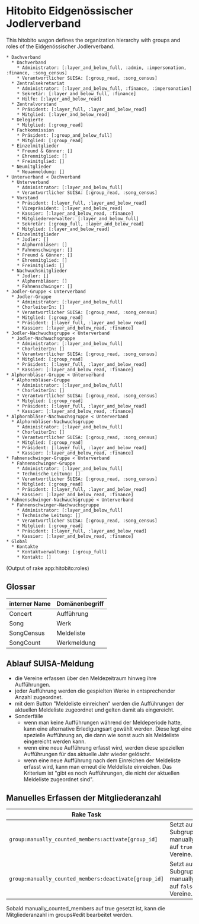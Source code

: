 # Hitobito Eidgenössischer Jodlerverband

This hitobito wagon defines the organization hierarchy with groups and roles
of the Eidgenössischer Jodlerverband.

<!-- roles:start -->
    * Dachverband
      * Dachverband
        * Administrator: [:layer_and_below_full, :admin, :impersonation, :finance, :song_census]
        * Verantwortlicher SUISA: [:group_read, :song_census]
      * Zentralsekretariat
        * Administrator: [:layer_and_below_full, :finance, :impersonation]
        * Sekretär: [:layer_and_below_full, :finance]
        * Hilfe: [:layer_and_below_read]
      * Zentralvorstand
        * Präsident: [:layer_full, :layer_and_below_read]
        * Mitglied: [:layer_and_below_read]
      * Delegierte
        * Mitglied: [:group_read]
      * Fachkommission
        * Präsident: [:group_and_below_full]
        * Mitglied: [:group_read]
      * Einzelmitglieder
        * Freund & Gönner: []
        * Ehrenmitglied: []
        * Freimitglied: []
      * Neumitglieder
        * Neuanmeldung: []
    * Unterverband < Dachverband
      * Unterverband
        * Administrator: [:layer_and_below_full]
        * Verantwortlicher SUISA: [:group_read, :song_census]
      * Vorstand
        * Präsident: [:layer_full, :layer_and_below_read]
        * Vizepräsident: [:layer_and_below_read]
        * Kassier: [:layer_and_below_read, :finance]
        * Mitgliederverwalter: [:layer_and_below_full]
        * Sekretär: [:group_full, :layer_and_below_read]
        * Mitglied: [:layer_and_below_read]
      * Einzelmitglieder
        * Jodler: []
        * Alphornbläser: []
        * Fahnenschwinger: []
        * Freund & Gönner: []
        * Ehrenmitglied: []
        * Freimitglied: []
      * Nachwuchsmitglieder
        * Jodler: []
        * Alphornbläser: []
        * Fahnenschwinger: []
    * Jodler-Gruppe < Unterverband
      * Jodler-Gruppe
        * Administrator: [:layer_and_below_full]
        * ChorleiterIn: []
        * Verantwortlicher SUISA: [:group_read, :song_census]
        * Mitglied: [:group_read]
        * Präsident: [:layer_full, :layer_and_below_read]
        * Kassier: [:layer_and_below_read, :finance]
    * Jodler-Nachwuchsgruppe < Unterverband
      * Jodler-Nachwuchsgruppe
        * Administrator: [:layer_and_below_full]
        * ChorleiterIn: []
        * Verantwortlicher SUISA: [:group_read, :song_census]
        * Mitglied: [:group_read]
        * Präsident: [:layer_full, :layer_and_below_read]
        * Kassier: [:layer_and_below_read, :finance]
    * Alphornbläser-Gruppe < Unterverband
      * Alphornbläser-Gruppe
        * Administrator: [:layer_and_below_full]
        * ChorleiterIn: []
        * Verantwortlicher SUISA: [:group_read, :song_census]
        * Mitglied: [:group_read]
        * Präsident: [:layer_full, :layer_and_below_read]
        * Kassier: [:layer_and_below_read, :finance]
    * Alphornbläser-Nachwuchsgruppe < Unterverband
      * Alphornbläser-Nachwuchsgruppe
        * Administrator: [:layer_and_below_full]
        * ChorleiterIn: []
        * Verantwortlicher SUISA: [:group_read, :song_census]
        * Mitglied: [:group_read]
        * Präsident: [:layer_full, :layer_and_below_read]
        * Kassier: [:layer_and_below_read, :finance]
    * Fahnenschwinger-Gruppe < Unterverband
      * Fahnenschwinger-Gruppe
        * Administrator: [:layer_and_below_full]
        * Technische Leitung: []
        * Verantwortlicher SUISA: [:group_read, :song_census]
        * Mitglied: [:group_read]
        * Präsident: [:layer_full, :layer_and_below_read]
        * Kassier: [:layer_and_below_read, :finance]
    * Fahnenschwinger-Nachwuchsgruppe < Unterverband
      * Fahnenschwinger-Nachwuchsgruppe
        * Administrator: [:layer_and_below_full]
        * Technische Leitung: []
        * Verantwortlicher SUISA: [:group_read, :song_census]
        * Mitglied: [:group_read]
        * Präsident: [:layer_full, :layer_and_below_read]
        * Kassier: [:layer_and_below_read, :finance]
    * Global
      * Kontakte
        * Kontaktverwaltung: [:group_full]
        * Kontakt: []

(Output of rake app:hitobito:roles)
<!-- roles:end -->

## Glossar

| interner Name             | Domänenbegriff   |
| --------------            | --------------   |
| Concert                   | Aufführung       |
| Song                      | Werk             |
| SongCensus                | Meldeliste       |
| SongCount                 | Werkmeldung      |

## Ablauf SUISA-Meldung

- die Vereine erfassen über den Meldezeitraum hinweg ihre Aufführungen.
- jeder Aufführung werden die gespielten Werke in entsprechender Anzahl zugeordnet.
- mit dem Button "Meldeliste einreichen" werden die Aufführungen der aktuellen Meldeliste zugeordnet und gelten damit als eingereicht.
- Sonderfälle
  - wenn man keine Aufführungen während der Meldeperiode hatte, kann eine alternative Erledigungsart gewählt werden. Diese legt eine spezielle Aufführung an, die dann wie sonst auch als Meldeliste eingereicht werden kann.
  - wenn eine neue Aufführung erfasst wird, werden diese speziellen Aufführungen für das aktuelle Jahr wieder gelöscht.
  - wenn eine neue Aufführung nach dem Einreichen der Meldeliste erfasst wird, kann man erneut die Meldeliste einreichen. Das Kriterium ist "gibt es noch Aufführungen, die nicht der aktuellen Meldeliste zugeordnet sind".

## Manuelles Erfassen der Mitgliederanzahl

| Rake Task                                             | Erklärung                                                                                       |
| ---------                                             | ---------                                                                                       |
| `group:manually_counted_members:activate[group_id]`   | Setzt auf self und allen Subgruppen manually_counted_members auf `true`. Betrifft nur Vereine.  |
| `group:manually_counted_members:deactivate[group_id]` | Setzt auf self und allen Subgruppen manually_counted_members auf `false`. Betrifft nur Vereine. |

Sobald manually_counted_members auf true gesetzt ist, kann die Mitgliederanzahl im groups#edit bearbeitet werden.
